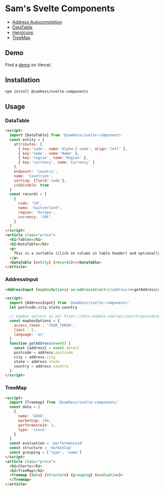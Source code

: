# Sam's Svelte Components

* [Address Autocompletion](src/routes/components/forms)
* [DataTable](src/routes/components/tables)
* [HeroIcons](src/routes/components/icons)
* [TreeMap](src/routes/components/charts)

## Demo
Find a [demo](https://svelte-components-black.vercel.app) on Vercel.

## Installation
```bash
npm install @samhess/svelte-components
```

## Usage
### DataTable
```html
<script>
  import {DataTable} from '@samhess/svelte-components'
  const entity = {
    attributes: [
      { key:'code', name:'Alpha-2 code', align:'left' },
      { key:'name', name:'Name' },
      { key:'region', name:'Region' },
      { key:'currency', name:'Currency' }
    ],
    endpoint: 'country',
    name: 'Countries',
    sorting: {field:'code'},
    isEditable: true
  }
  const records = [
    {
      code: 'CH',
      name: 'Switzerland',
      region: 'Europa',
      currency: 'CHF'
    }
  ]
</script>
<article class="prose">
  <h1>Tables</h1>
  <h2>DataTable</h2>
  <p>
    This is a sortable (click on column in table header) and optionally editable (double click on table row) data table.
  </p>
  <DataTable {entity} {records}></DataTable>
</article>
```

### AddressInput
```html
<AddressInput {mapboxOptions} on:addressSelect={(address)=>getAddress(address)}></AddressInput>

<script>
  import {AddressInput} from '@samhess/svelte-components'
  let postcode,city,state,country

  // mapbox options as per https://docs.mapbox.com/api/search/geocoding
  const mapboxOptions = {
    access_token : 'YOUR_TOKEN',
    limit : 5,
    language: 'en'
  }
  function getAddress(event) {
    const {address} = event.detail
    postcode = address.postcode
    city = address.city
    state = address.state
    country = address.country
  }
</script>
```

### TreeMap
```html
<script>
  import {Treemap} from '@samhess/svelte-components'
  const data = [
    {
      name: 'GOOG',
      marketCap: 200,
      performance1d: 2,
      type: 'stock'
    }
  ]
  const evaluation = 'performance1d'
  const structure = 'marketCap'
  const grouping = ['type', 'name']
</script>
<article class="prose">
  <h1>Charts</h1>
  <h2>TreeMap</h2>
  <Treemap {data} {structure} {grouping} {evaluation}>
  </Treemap>
</article>
```